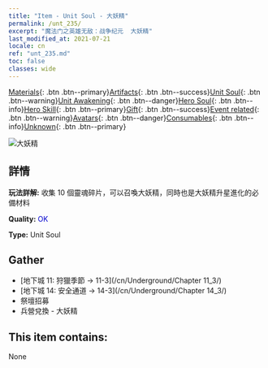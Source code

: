 ```yaml
---
title: "Item - Unit Soul - 大妖精"
permalink: /unt_235/
excerpt: "魔法门之英雄无敌：战争纪元  大妖精"
last_modified_at: 2021-07-21
locale: cn
ref: "unt_235.md"
toc: false
classes: wide
---
```

 [Materials](/ItemsCN/){: .btn .btn--primary}[Artifacts](/ItemsCN/Artifacts/){: .btn .btn--success}[Unit Soul](/ItemsCN/UnitSoul/){: .btn .btn--warning}[Unit Awakening](/ItemsCN/UnitAwakening/){: .btn .btn--danger}[Hero Soul](/ItemsCN/HeroSoul/){: .btn .btn--info}[Hero Skill](/ItemsCN/HeroSkill/){: .btn .btn--primary}[Gift](/ItemsCN/Gift/){: .btn .btn--success}[Event related](/ItemsCN/Events/){: .btn .btn--warning}[Avatars](/ItemsCN/Avatars/){: .btn .btn--danger}[Consumables](/ItemsCN/Consumables/){: .btn .btn--info}[Unknown](/ItemsCN/Unknown/){: .btn .btn--primary}

 ![大妖精](/images/u/ti_xiaoyaojing.jpg)

## 詳情
 **玩法詳解:** 收集 10 個靈魂碎片，可以召喚大妖精，同時也是大妖精升星進化的必備材料

 **Quality:** <span style="color: #0000CD">OK</span>

 **Type:** Unit Soul

## Gather

*    [地下城 11: 狩獵季節 -> 11-3](/cn/Underground/Chapter 11_3/) 
*    [地下城 14: 安全通道 -> 14-3](/cn/Underground/Chapter 14_3/) 
*    祭壇招募 
*    兵營兌換 - 大妖精 

## This item contains:

  None

